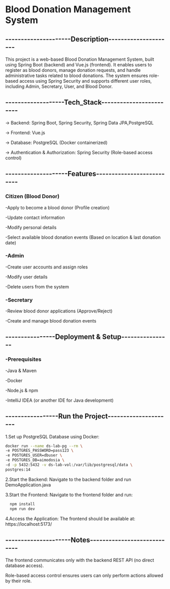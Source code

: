 # Blood Donation Management System

## ---------------------Description---------------------
This project is a web-based Blood Donation Management System, built using Spring Boot (backend) and Vue.js (frontend). It enables users to register as blood donors, manage donation requests, and handle administrative tasks related to blood donations. The system ensures role-based access using Spring Security and supports different user roles, including Admin, Secretary, User, and Blood Donor.


## -------------------Tech_Stack------------------------
->  Backend: Spring Boot, Spring Security, Spring Data JPA,PostgreSQL

->  Frontend: Vue.js

->  Database: PostgreSQL (Docker containerized)

->  Authentication & Authorization: Spring Security (Role-based access control)


## --------------------Features--------------------------
### Citizen (Blood Donor)

  -Apply to become a blood donor (Profile creation)

  -Update contact information
    
  -Modify personal details
    
  -Select available blood donation events (Based on location & last donation date)

### -Admin

  -Create user accounts and assign roles

  -Modify user details

  -Delete users from the system

### -Secretary
  
  -Review blood donor applications (Approve/Reject)
  
  -Create and manage blood donation events


## ----------------Deployment & Setup----------------
### -Prerequisites
    
  -Java & Maven
    
  -Docker
    
  -Node.js & npm
    
  -IntelliJ IDEA (or another IDE for Java development)


## -----------------Run the Project---------------------
1.Set up PostgreSQL Database using Docker:
  ```bash
  docker run --name ds-lab-pg --rm \
  -e POSTGRES_PASSWORD=pass123 \
  -e POSTGRES_USER=dbuser \
  -e POSTGRES_DB=aimodosia \
  -d -p 5432:5432 -v ds-lab-vol:/var/lib/postgresql/data \
  postgres:14
  ```

2.Start the Backend:
  Navigate to the backend folder and run DemoApplication.java

3.Start the Frontend:
  Navigate to the frontend folder and run:
  ```bash
    npm install
    npm run dev
  ```

4.Access the Application:
  The frontend should be available at: https://localhost:5173/


## ---------------------Notes----------------------------
The frontend communicates only with the backend REST API (no direct database access).

Role-based access control ensures users can only perform actions allowed by their role.
